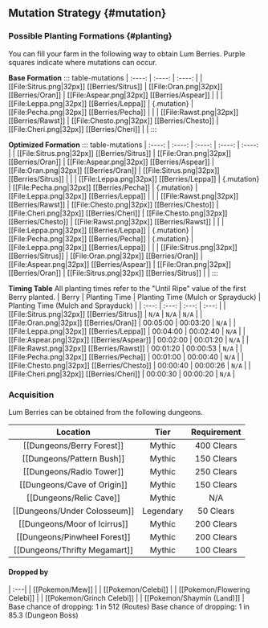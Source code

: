 ## Mutation Strategy {#mutation}

### Possible Planting Formations {#planting}

You can fill your farm in the following way to obtain Lum Berries. Purple squares indicate where mutations can occur.

**Base Formation**
::: table-mutations
| :----: | :----: | :----: |
| [[File:Sitrus.png\|32px]] [[Berries/Sitrus]] | [[File:Oran.png\|32px]] [[Berries/Oran]] | [[File:Aspear.png\|32px]] [[Berries/Aspear]] | |
| [[File:Leppa.png\|32px]] [[Berries/Leppa]] | {.mutation} | [[File:Pecha.png\|32px]] [[Berries/Pecha]] | |
| [[File:Rawst.png\|32px]] [[Berries/Rawst]] | [[File:Chesto.png\|32px]] [[Berries/Chesto]] | [[File:Cheri.png\|32px]] [[Berries/Cheri]] | |
:::

**Optimized Formation**
::: table-mutations
| :----: | :----: | :----: | :----: | :----: |
| [[File:Sitrus.png\|32px]] [[Berries/Sitrus]] | [[File:Oran.png\|32px]] [[Berries/Oran]] | [[File:Aspear.png\|32px]] [[Berries/Aspear]] | [[File:Oran.png\|32px]] [[Berries/Oran]] | [[File:Sitrus.png\|32px]] [[Berries/Sitrus]] | |
| [[File:Leppa.png\|32px]] [[Berries/Leppa]] | {.mutation} | [[File:Pecha.png\|32px]] [[Berries/Pecha]] | {.mutation} | [[File:Leppa.png\|32px]] [[Berries/Leppa]] | |
| [[File:Rawst.png\|32px]] [[Berries/Rawst]] | [[File:Chesto.png\|32px]] [[Berries/Chesto]] | [[File:Cheri.png\|32px]] [[Berries/Cheri]] | [[File:Chesto.png\|32px]] [[Berries/Chesto]] | [[File:Rawst.png\|32px]] [[Berries/Rawst]] | |
| [[File:Leppa.png\|32px]] [[Berries/Leppa]] | {.mutation} | [[File:Pecha.png\|32px]] [[Berries/Pecha]] | {.mutation} | [[File:Leppa.png\|32px]] [[Berries/Leppa]] | |
| [[File:Sitrus.png\|32px]] [[Berries/Sitrus]] | [[File:Oran.png\|32px]] [[Berries/Oran]] | [[File:Aspear.png\|32px]] [[Berries/Aspear]] | [[File:Oran.png\|32px]] [[Berries/Oran]] | [[File:Sitrus.png\|32px]] [[Berries/Sitrus]] | |
:::

**Timing Table**
All planting times refer to the "Until Ripe" value of the first Berry planted.
| Berry                                         | Planting Time | Planting Time (Mulch or Sprayduck)    | Planting Time (Mulch and Sprayduck)   |
| :---:                                         | :---:         | :---:                                 | :---:                                 |
| [[File:Sitrus.png\|32px]] [[Berries/Sitrus]]  | `N/A`         | `N/A`                                 | `N/A`                                 |
| [[File:Oran.png\|32px]] [[Berries/Oran]]      | 00:05:00      | 00:03:20                              | `N/A`                                 |
| [[File:Leppa.png\|32px]] [[Berries/Leppa]]    | 00:04:00      | 00:02:40                              | `N/A`                                 |
| [[File:Aspear.png\|32px]] [[Berries/Aspear]]  | 00:02:00      | 00:01:20                              | `N/A`                                 |
| [[File:Rawst.png\|32px]] [[Berries/Rawst]]    | 00:01:20      | 00:00:53                              | `N/A`                                 |
| [[File:Pecha.png\|32px]] [[Berries/Pecha]]    | 00:01:00      | 00:00:40                              | `N/A`                                 |
| [[File:Chesto.png\|32px]] [[Berries/Chesto]]  | 00:00:40      | 00:00:26                              | `N/A`                                 |
| [[File:Cheri.png\|32px]] [[Berries/Cheri]]    | 00:00:30      | 00:00:20                              | `N/A`                                 |

### Acquisition
Lum Berries can be obtained from the following dungeons.

| Location	                        | Tier	    | Requirement   |
| :---:                             | :---:     | :---:         |
| [[Dungeons/Berry Forest]]	        | Mythic  	| 400 Clears    |
| [[Dungeons/Pattern Bush]]	        | Mythic  	| 150 Clears    |
| [[Dungeons/Radio Tower]]	        | Mythic  	| 250 Clears    |
| [[Dungeons/Cave of Origin]]       | Mythic  	| 150 Clears    |
| [[Dungeons/Relic Cave]] | Mythic | N/A |
| [[Dungeons/Under Colosseum]] | Legendary | 50 Clears |
| [[Dungeons/Moor of Icirrus]]       | Mythic  	| 200 Clears    |
| [[Dungeons/Pinwheel Forest]]      | Mythic  	| 200 Clears    |
| [[Dungeons/Thrifty Megamart]]     | Mythic  	| 100 Clears    |

#### Dropped by
| :---|
| [[Pokemon/Mew]] |
| [[Pokemon/Celebi]] |
| [[Pokemon/Flowering Celebi]] |
| [[Pokemon/Grinch Celebi]] |
| [[Pokemon/Shaymin (Land)]] |
Base chance of dropping: 1 in 512 (Routes)
Base chance of dropping: 1 in 85.3 (Dungeon Boss)